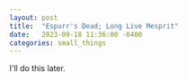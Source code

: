 ```yaml
---
layout: post
title:  "Espurr's Dead; Long Live Mesprit"
date:   2023-09-18 11:36:00 -0400
categories: small_things
---
```


I'll do this later.
